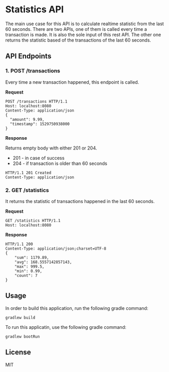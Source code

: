 # Statistics API
The main use case for this API is to calculate realtime statistic from the last 60 seconds. There are two APIs, one of them is called every time a transaction is made. It is also the sole input of this rest API. The other one returns the statistic based of the transactions of the last 60 seconds.

## API Endpoints

### 1. POST /transactions
Every time a new transaction happened, this endpoint is called.

**Request**
```http
POST /transactions HTTP/1.1
Host: localhost:8080
Content-Type: application/json
{
  "amount": 9.99, 
  "timestamp": 1529750938000
}
```

**Response**

Returns empty body with either 201 or 204.
* 201 - in case of success
* 204 - if transaction is older than 60 seconds
```http
HTTP/1.1 201 Created
Content-Type: application/json
```

### 2. GET /statistics
It returns the statistic of transactions happened in the last 60 seconds.

**Request**
```http
GET /statistics HTTP/1.1
Host: localhost:8080
```

**Response**
```http
HTTP/1.1 200
Content-Type: application/json;charset=UTF-8
{
    "sum": 1179.89,
    "avg": 168.5557142857143,
    "max": 999.5,
    "min": 0.99,
    "count": 7
}
```

## Usage
In order to build this application, run the following gradle command:
```ssh
gradlew build
```

To run this applicatin, use the following gradle command:
```ssh
gradlew bootRun
```

## License
MIT
